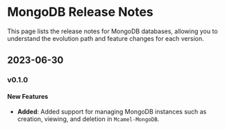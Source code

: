 # MongoDB Release Notes

This page lists the release notes for MongoDB databases, allowing you to understand the evolution path and feature changes for each version.

## 2023-06-30

### v0.1.0

#### New Features

- **Added**: Added support for managing MongoDB instances such as creation, viewing, and deletion in `Mcamel-MongoDB`.

